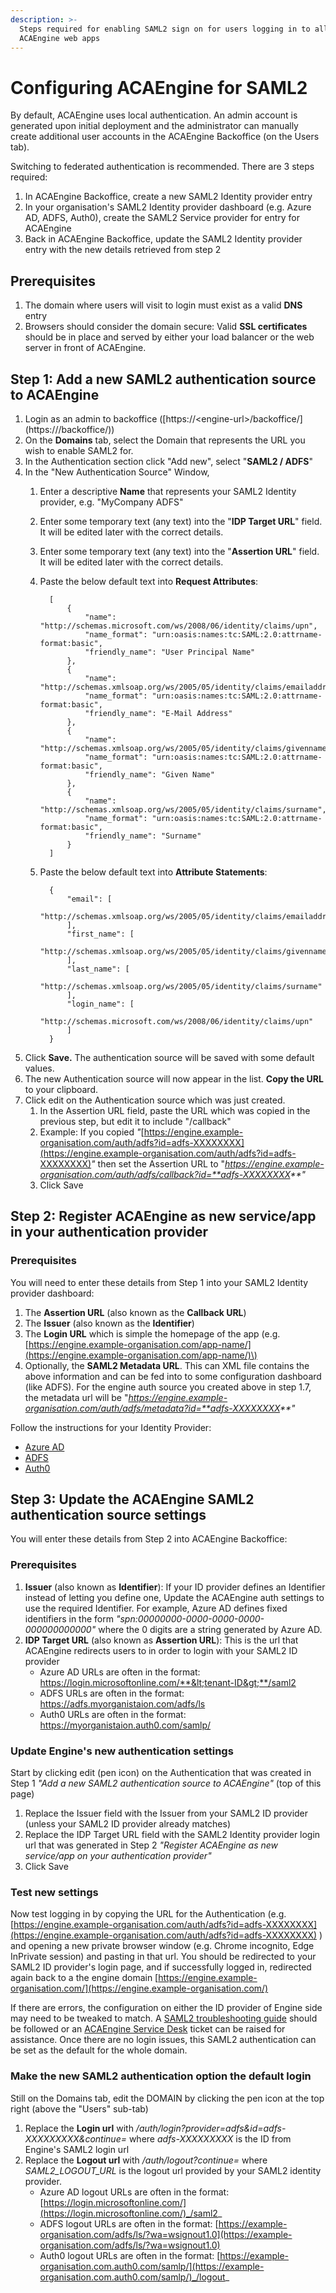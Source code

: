 ```yaml
---
description: >-
  Steps required for enabling SAML2 sign on for users logging in to all
  ACAEngine web apps
---
```


# Configuring ACAEngine for SAML2

By default, ACAEngine uses local authentication. An admin account is generated upon initial deployment and the administrator can manually create additional user accounts in the ACAEngine Backoffice \(on the Users tab\).

Switching to federated authentication is recommended. There are 3 steps required:

1. In ACAEngine Backoffice, create a new SAML2 Identity provider entry
2. In your organisation's SAML2 Identity provider dashboard \(e.g. Azure AD, ADFS, Auth0\), create the SAML2 Service provider for entry for ACAEngine
3. Back in ACAEngine Backoffice, update the SAML2 Identity provider entry with the new details retrieved from step 2

## Prerequisites

1. The domain where users will visit to login must exist as a valid **DNS** entry 
2. Browsers should consider the domain secure: Valid **SSL certificates** should be in place and served by either your load balancer or the web server in front of ACAEngine.

## Step 1: Add a new SAML2 authentication source to ACAEngine

1. Login as an admin to backoffice \([https://&lt;engine-url&gt;/backoffice/\](https://<engine-url>/backoffice/\)\)
2. On the **Domains** tab, select the Domain that represents the URL you wish to enable SAML2 for.
3. In the Authentication section click "Add new", select "**SAML2 / ADFS**"
4. In the "New Authentication Source" Window, 
   1. Enter a descriptive **Name** that represents your SAML2 Identity provider, e.g. "MyCompany ADFS"
   2. Enter some temporary text \(any text\) into the "**IDP Target URL**" field. It will be edited later with the correct details.
   3. Enter some temporary text \(any text\) into the "**Assertion URL**" field. It will be edited later with the correct details.
   4. Paste the below default text into **Request Attributes**:

      ```text
        [
            {
                "name": "http://schemas.microsoft.com/ws/2008/06/identity/claims/upn",
                "name_format": "urn:oasis:names:tc:SAML:2.0:attrname-format:basic",
                "friendly_name": "User Principal Name"
            },
            {
                "name": "http://schemas.xmlsoap.org/ws/2005/05/identity/claims/emailaddress",
                "name_format": "urn:oasis:names:tc:SAML:2.0:attrname-format:basic",
                "friendly_name": "E-Mail Address"
            },
            {
                "name": "http://schemas.xmlsoap.org/ws/2005/05/identity/claims/givenname",
                "name_format": "urn:oasis:names:tc:SAML:2.0:attrname-format:basic",
                "friendly_name": "Given Name"
            },
            {
                "name": "http://schemas.xmlsoap.org/ws/2005/05/identity/claims/surname",
                "name_format": "urn:oasis:names:tc:SAML:2.0:attrname-format:basic",
                "friendly_name": "Surname"
            }
        ]
      ```

   5. Paste the below default text into **Attribute Statements**:

      ```text
        {
            "email": [
                "http://schemas.xmlsoap.org/ws/2005/05/identity/claims/emailaddress"
            ],
            "first_name": [
                "http://schemas.xmlsoap.org/ws/2005/05/identity/claims/givenname"
            ],
            "last_name": [
                "http://schemas.xmlsoap.org/ws/2005/05/identity/claims/surname"
            ],
            "login_name": [
                "http://schemas.microsoft.com/ws/2008/06/identity/claims/upn"
            ]
        }
      ```
5. Click **Save.** The authentication source will be saved with some default values.
6. The new Authentication source will now appear in the list. **Copy the URL** to your clipboard.
7. Click edit on the Authentication source which was just created.
   1. In the Assertion URL field, paste the URL which was copied in the previous step, but edit it to include "/callback"
   2. Example: If you copied _"_[https://engine.example-organisation.com/auth/adfs?id=adfs-XXXXXXXX](https://engine.example-organisation.com/auth/adfs?id=adfs-XXXXXXXX)_"_ then set the Assertion URL to "_https://engine.example-organisation.com/auth/adfs/callback?id=**adfs-XXXXXXXX**"_
   3. Click Save

## Step 2: Register ACAEngine as new service/app in your authentication provider

### Prerequisites

You will need to enter these details from Step 1 into your SAML2 Identity provider dashboard:

1. The **Assertion URL** \(also known as the **Callback URL**\)
2. The **Issuer** \(also known as the **Identifier**\)
3. The **Login URL** which is simple the homepage of the app \(e.g. [https://engine.example-organisation.com/app-name/](https://engine.example-organisation.com/app-name/)\)
4. Optionally, the **SAML2 Metadata URL**. This can XML file contains the above information and can be fed into to some configuration dashboard \(like ADFS\). For the engine auth source you created above in step 1.7, the metadata url will be "_https://engine.example-organisation.com/auth/adfs/metadata?id=**adfs-XXXXXXXX**"_

Follow the instructions for your Identity Provider:

* [Azure AD](saml2-with-azure-ad.md)
* [ADFS](saml2-with-adfs.md)
* [Auth0](saml2-with-auth0.md)

## Step 3: Update the ACAEngine SAML2 authentication source settings

You will enter these details from Step 2 into ACAEngine Backoffice:

### Prerequisites

1. **Issuer** \(also known as **Identifier**\): If your ID provider defines an Identifier instead of letting you define one, Update the ACAEngine auth settings to use the required Identifier. For example, Azure AD defines fixed identifiers in the form _"spn:00000000-0000-0000-0000-000000000000"_ where the 0 digits are a string generated by Azure AD.
2. **IDP Target URL** \(also known as **Assertion URL**\): This is the url that ACAEngine redirects users to in order to login with your SAML2 ID provider
   * Azure AD URLs are often in the format: https://login.microsoftonline.com/**&lt;tenant-ID&gt;**/saml2
   * ADFS URLs are often in the format: https://adfs.myorganistaion.com/adfs/ls
   * Auth0 URLs are often in the format: https://myorganistaion.auth0.com/samlp/ 

### Update Engine's new authentication settings

Start by clicking edit \(pen icon\) on the Authentication that was created in Step 1 _"Add a new SAML2 authentication source to ACAEngine"_ \(top of this page\)

1. Replace the Issuer field with the Issuer from your SAML2 ID provider \(unless your SAML2 ID provider already matches\)
2. Replace the IDP Target URL field with the SAML2 Identity provider login url that was generated in Step 2 _"Register ACAEngine as new service/app on your authentication provider"_
3. Click Save

### Test new settings

Now test logging in by copying the URL for the Authentication \(e.g. [https://engine.example-organisation.com/auth/adfs?id=adfs-XXXXXXXX](https://engine.example-organisation.com/auth/adfs?id=adfs-XXXXXXXX) \) and opening a new private browser window \(e.g. Chrome incognito, Edge InPrivate session\) and pasting in that url. You should be redirected to your SAML2 ID provider's login page, and if successfully logged in, redirected again back to a the engine domain [https://engine.example-organisation.com/](https://engine.example-organisation.com/)

If there are errors, the configuration on either the ID provider of Engine side may need to be tweaked to match. A [SAML2 troubleshooting guide](https://auth0.com/docs/protocols/saml/saml-configuration/troubleshoot) should be followed or an [ACAEngine Service Desk](https://support.acaprojects.com/) ticket can be raised for assistance. Once there are no login issues, this SAML2 authentication can be set as the default for the whole domain.

### Make the new SAML2 authentication option the default login

Still on the Domains tab, edit the DOMAIN by clicking the pen icon at the top right \(above the "Users" sub-tab\)

1. Replace the **Login url** with _/auth/login?provider=adfs&id=adfs-XXXXXXXXX&continue=_ where _adfs-XXXXXXXXX_ is the ID from Engine's SAML2 login url
2. Replace the **Logout url** with _/auth/logout?continue=_ where _SAML2\_LOGOUT\_URL_ is the logout url provided by your SAML2 identity provider.
   * Azure AD logout URLs are often in the format: [https://login.microsoftonline.com/](https://login.microsoftonline.com/)_/saml2_
   * ADFS logout URLs are often in the format: [https://example-organisation.com/adfs/ls/?wa=wsignout1.0](https://example-organisation.com/adfs/ls/?wa=wsignout1.0)
   * Auth0 logout URLs are often in the format: [https://example-organisation.com.auth0.com/samlp/](https://example-organisation.com.auth0.com/samlp/)_/logout_

